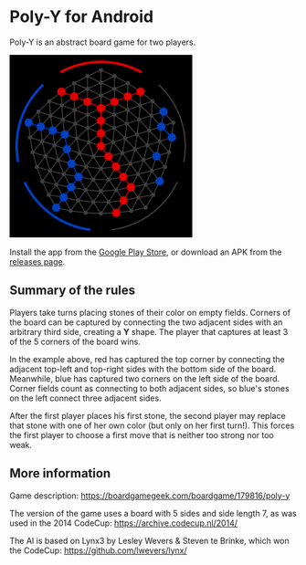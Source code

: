 # Poly-Y for Android

Poly-Y is an abstract board game for two players.

<img src="app/src/main/assets/www/board-with-y.png" width="320">

Install the app from the [Google Play Store](https://play.google.com/store/apps/details?id=ch.verver.poly_y),
or download an APK from the [releases page](https://github.com/maksverver/AndroidPolyY/releases/).

## Summary of the rules

Players take turns placing stones of their color on empty fields. Corners of
the board can be captured by connecting the two adjacent sides with an arbitrary
third side, creating a <b>Y</b> shape. The player that captures at least 3 of
the 5 corners of the board wins.

In the example above, red has captured the top corner by connecting the adjacent
top-left and top-right sides with the bottom side of the board. Meanwhile, blue
has captured two corners on the left side of the board. Corner fields count as
connecting to both adjacent sides, so blue's stones on the left connect three
adjacent sides.

After the first player places his first stone, the second player may replace
that stone with one of her own color (but only on her first turn!). This forces
the first player to choose a first move that is neither too strong nor too weak.


## More information

Game description: https://boardgamegeek.com/boardgame/179816/poly-y

The version of the game uses a board with 5 sides and side length 7,
as was used in the 2014 CodeCup: https://archive.codecup.nl/2014/

The AI is based on Lynx3 by Lesley Wevers & Steven te Brinke,
which won the CodeCup: https://github.com/lwevers/lynx/
